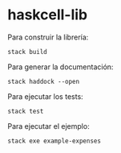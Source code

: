 # haskcell-lib

Para construir la librería:

`stack build`

Para generar la documentación:

`stack haddock --open`

Para ejecutar los tests:

`stack test`

Para ejecutar el ejemplo:

`stack exe example-expenses`
